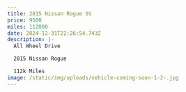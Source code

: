```yaml
---
title: 2015 Nissan Rogue SV
price: 9500
miles: 112000
date: 2024-12-31T22:26:54.743Z
description: |-
  All Wheel Drive

  2015 Nissan Rogue

  112k Miles
image: /static/img/uploads/vehicle-coming-soon-1-2-.jpg
---
```

